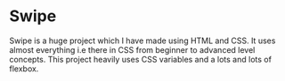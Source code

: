 # Swipe

Swipe is a huge project which I have made using HTML and CSS. It uses almost everything i.e there in CSS from beginner to advanced level
concepts. This project heavily uses CSS variables and a lots and lots of flexbox. 
